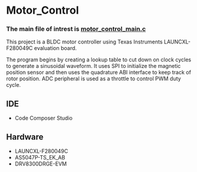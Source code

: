# Motor_Control

### The main file of intrest is [motor_control_main.c](motor_control_main.c)

This project is a BLDC motor controller using Texas Instruments LAUNCXL-F280049C evaluation board.

The program begins by creating a lookup table to cut down on clock cycles to generate a sinusoidal waveform.  It uses SPI to initialize the magnetic position sensor and then uses the quadrature ABI interface to keep track of rotor position.  ADC peripheral is used as a throttle to control PWM duty cycle.

## IDE

 - Code Composer Studio

## Hardware

 - LAUNCXL-F280049C
 - AS5047P-TS_EK_AB
 - DRV8300DRGE-EVM
